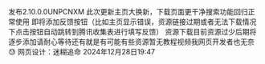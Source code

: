 发布2.10.0.0UNPCNXM
此次更新主页大换新，下载页面更干净搜索功能回归正常使用
即将添加反馈按钮（比如主页显示错误，资源链接过期或者无法下载情况下点击按钮自动跳转到腾讯收集表进行填写反馈）
资源下载目前资源过少后期将逐步添加请耐心等待还有就是有可能有些资源暂无教程视频我网页开发者也无奈😓
                                                                                                                                                                  网页设计：迷糊追命
                                                                                                                                                                 2024年12月28日19:47
